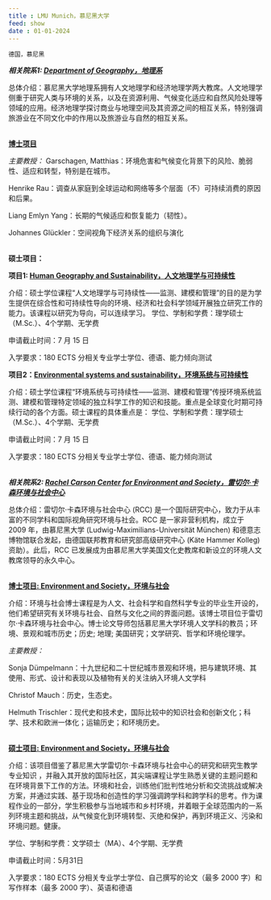 ```yaml
---
title : LMU Munich，慕尼黑大学
feed: show
date : 01-01-2024
---
```


`德国，慕尼黑`

***相关院系1: [Department of Geography，地理系](https://www.geographie.uni-muenchen.de/department/fiona_eng/about/index.html)***

总体介绍：慕尼黑大学地理系拥有人文地理学和经济地理学两大教席。人文地理学侧重于研究人类与环境的关系，以及在资源利用、气候变化适应和自然风险处理等领域的应用。经济地理学探讨商业与地理空间及其资源之间的相互关系，特别强调旅游业在不同文化中的作用以及旅游业与自然的相互关系。
<br><br>

**[博士项目](https://www.geo.lmu.de/prom-u-habil/promotion/index.html)** 

*主要教授：*
Garschagen, Matthias：环境危害和气候变化背景下的风险、脆弱性、适应和转型，特别是在城市。

Henrike Rau：调查从家庭到全球运动和网络等多个层面（不）可持续消费的原因和后果。

Liang Emlyn Yang：长期的气候适应和恢复能力（韧性）。

Johannes Glückler：空间视角下经济关系的组织与演化
<br><br>

**硕士项目：**

**项目1: [Human Geography and Sustainability，人文地理学与可持续性](https://www.lmu.de/de/studium/studienangebot/alle-studienfaecher-und-studiengaenge/human-geography-and-sustainability-monitoring-modeling-and-management-master-hauptfach-4491.html)**

介绍：硕士学位课程“人文地理学与可持续性——监测、建模和管理”的目的是为学生提供在综合性和可持续性导向的环境、经济和社会科学领域开展独立研究工作的能力。该课程以研究为导向，可以连续学习。
学位、学制和学费：理学硕士（M.Sc.）、4个学期、无学费

申请截止时间：7 月 15 日

入学要求：180 ECTS 分相关专业学士学位、德语、能力倾向测试

**项目2：[Environmental systems and sustainability，环境系统与可持续性](https://www.lmu.de/de/studium/studienangebot/alle-studienfaecher-und-studiengaenge/umweltsysteme-und-nachhaltigkeit-monitoring-modellierung-und-management-master-hauptfach-4490.html)**

介绍：硕士学位课程“环境系统与可持续性——监测、建模和管理”传授环境系统监测、建模和管理特定领域的独立科学工作的知识和技能。重点是全球变化时期可持续行动的各个方面。硕士课程的具体重点是：
学位、学制和学费：理学硕士（M.Sc.）、4个学期、无学费

申请截止时间：7 月 15 日

入学要求：180 ECTS 分相关专业学士学位、德语、能力倾向测试
<br><br>

***相关院系2: [Rachel Carson Center for Environment and Society，雷切尔·卡森环境与社会中心](https://www.carsoncenter.uni-muenchen.de/index.html)***


总体介绍：雷切尔·卡森环境与社会中心 (RCC) 是一个国际研究中心，致力于从丰富的不同学科和国际视角研究环境与社会。RCC 是一家非营利机构，成立于 2009 年，由慕尼黑大学 (Ludwig-Maximilians-Universität München) 和德意志博物馆联合发起，由德国联邦教育和研究部高级研究中心 (Käte Hammer Kolleg) 资助）。此后，RCC 已发展成为由慕尼黑大学美国文化史教席和新设立的环境人文教席领导的永久中心。
<br><br>

**[博士项目: Environment and Society，环境与社会](https://www.proenviron.carsoncenter.uni-muenchen.de/index.html)**


介绍：环境与社会博士课程是为人文、社会科学和自然科学专业的毕业生开设的，他们希望研究有关环境与社会、自然与文化之间的界面问题。该博士项目位于雷切尔·卡森环境与社会中心。博士论文导师包括慕尼黑大学环境人文学科的教员；环境、景观和城市历史；历史; 地理; 美国研究；文学研究、哲学和环境伦理学。

*主要教授：*

Sonja Dümpelmann：十九世纪和二十世纪城市景观和环境，把与建筑环境、其使用、形式、设计和表现以及植物有关的关注纳入环境人文学科

Christof Mauch：历史，生态史。

Helmuth Trischler：现代史和技术史，国际比较中的知识社会和创新文化；科学、技术和欧洲一体化；运输历史；和环境历史。
<br><br>

**[硕士项目: Environment and Society，环境与社会](https://www.environmentmaster.carsoncenter.uni-muenchen.de/index.html)**


介绍：该项目借鉴了慕尼黑大学雷切尔·卡森环境与社会中心的研究和研究生教学专业知识 ，并融入其开放的国际社区，其尖端课程让学生熟悉关键的主题问题和在环境背景下工作的方法。环境和社会，训练他们批判性地分析和交流挑战或解决方案，并通过实践、基于现场和创造性的学习强调跨学科和跨学科的思考。作为课程作业的一部分，学生积极参与当地城市和乡村环境，并着眼于全球范围内的一系列环境主题和挑战，从气候变化到环境转型、灭绝和保护，再到环境正义、污染和环境问题。健康。

学位、学制和学费：文学硕士（MA）、4个学期、无学费

申请截止时间：5月31日

入学要求：180 ECTS 分相关专业学士学位、自己撰写的论文（最多 2000 字）和写作样本（最多 2000 字）、英语和德语
